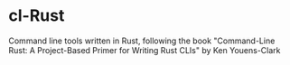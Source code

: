 # cl-Rust
Command line tools written in Rust, following the book "Command-Line Rust: A Project-Based Primer for Writing Rust CLIs" by Ken Youens-Clark
